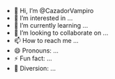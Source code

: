 - 👋 Hi, I’m @CazadorVampiro
- 👀 I’m interested in ...
- 🌱 I’m currently learning ...
- 💞️ I’m looking to collaborate on ...
- 📫 How to reach me ...
- 😄 Pronouns: ...
- ⚡ Fun fact: ...
- 🎉 Diversion: ...
<!---
CazadorVampiro/CazadorVampiro is a ✨ special ✨ repository because its `README.md` (this file) appears on your GitHub profile.
You can click the Preview link to take a look at your changes.
--->

